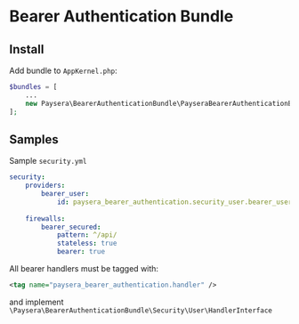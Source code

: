 # Bearer Authentication Bundle

## Install

Add bundle to `AppKernel.php`:
```php
$bundles = [
    ...
    new Paysera\BearerAuthenticationBundle\PayseraBearerAuthenticationBundle(),
];
```

## Samples

Sample `security.yml`
```yml
security:
    providers:
        bearer_user:
            id: paysera_bearer_authentication.security_user.bearer_user_provider
    
    firewalls:
        bearer_secured:
            pattern: ^/api/
            stateless: true
            bearer: true
```

All bearer handlers must be tagged with:
```xml
<tag name="paysera_bearer_authentication.handler" />
```
and implement `\Paysera\BearerAuthenticationBundle\Security\User\HandlerInterface` 
